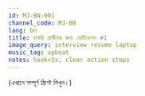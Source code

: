 ```yaml
---
id: MJ-BN-001
channel_code: MJ-BN
lang: bn
title: চাকরি প্রার্থীদের জন্য মোটিভেশন #1
image_query: interview resume laptop
music_tag: upbeat
notes: hook<3s; clear action steps
---
```

(এখানে সম্পূর্ণ স্ক্রিপ্ট লিখুন।)
